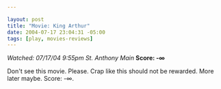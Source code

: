 ```yaml
--- 

layout: post
title: "Movie: King Arthur"
date: 2004-07-17 23:04:31 -05:00
tags: [play, movies-reviews]
---
```

<em>Watched: 07/17/04 9:55pm St. Anthony Main</em>
<strong>Score: -∞</strong>

Don't see this movie. Please. Crap like this should not be rewarded. More later maybe.  Score: -∞.
